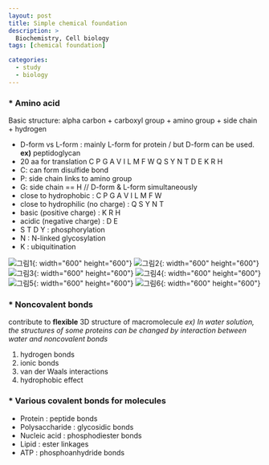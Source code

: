 ```yaml
---
layout: post
title: Simple chemical foundation
description: >
  Biochemistry, Cell biology
tags: [chemical foundation]

categories:
  - study
  - biology
---
```


### * Amino acid
Basic structure: alpha carbon + carboxyl group + amino group + side chain + hydrogen

* D-form vs L-form : mainly L-form for protein / but D-form can be used. **ex)** peptidoglycan
* 20 aa for translation
C P G A V I L M F W Q S Y N T D E K R H
* C: can form disulfide bond
* P: side chain links to amino group
* G: side chain == H // D-form & L-form simultaneously
* close to hydrophobic : C P G A V I L M F W
* close to hydrophilic (no charge) : Q S Y N T
* basic (positive charge) : K R H
* acidic (negative charge) : D E
* S T D Y : phosphorylation
* N : N-linked glycosylation
* K : ubiquitination

![그림1](/assets/img/1.png){: width="600" height="600"}
![그림2](/assets/img/2.png){: width="600" height="600"}
![그림3](/assets/img/3.png){: width="600" height="600"}
![그림4](/assets/img/4.png){: width="600" height="600"}
![그림5](/assets/img/5.png){: width="600" height="600"}
![그림6](/assets/img/6.png){: width="600" height="600"}

### * Noncovalent bonds
contribute to **flexible** 3D structure of macromolecule
*ex) In water solution, the structures of some proteins can be changed by interaction between water and noncovalent bonds*

1. hydrogen bonds
2. ionic bonds
3. van der Waals interactions
4. hydrophobic effect

### * Various covalent bonds for molecules
* Protein : peptide bonds
* Polysaccharide : glycosidic bonds
* Nucleic acid : phosphodiester bonds
* Lipid : ester linkages
* ATP : phosphoanhydride bonds

